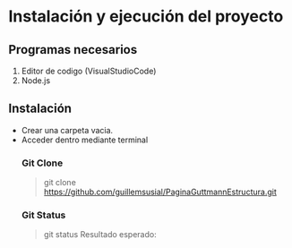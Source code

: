 # Instalación y ejecución del proyecto
## Programas necesarios
1. Editor de codigo (VisualStudioCode)
2. Node.js
## Instalación
* Crear una carpeta vacia.
* Acceder dentro mediante terminal
  ### Git Clone
  > git clone https://github.com/guillemsusial/PaginaGuttmannEstructura.git
  ### Git Status
  > git status
  Resultado esperado:
  ![]()
